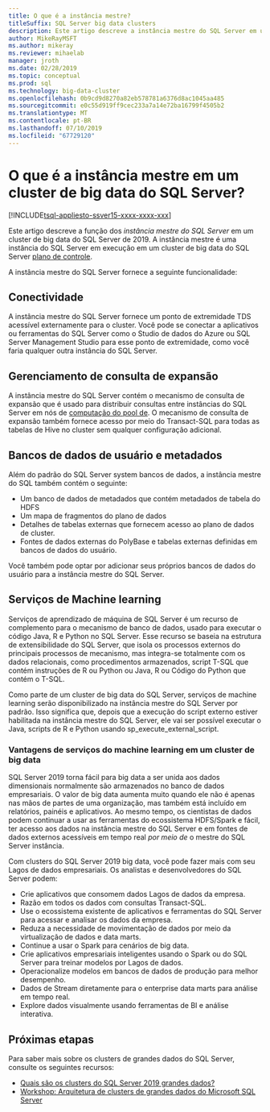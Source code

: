 ```yaml
---
title: O que é a instância mestre?
titleSuffix: SQL Server big data clusters
description: Este artigo descreve a instância mestre do SQL Server em um cluster de big data do SQL Server 2019 (visualização).
author: MikeRayMSFT
ms.author: mikeray
ms.reviewer: mihaelab
manager: jroth
ms.date: 02/28/2019
ms.topic: conceptual
ms.prod: sql
ms.technology: big-data-cluster
ms.openlocfilehash: 0b9cd9d8270a82eb578781a6376d8ac1045aa485
ms.sourcegitcommit: e0c55d919ff9cec233a7a14e72ba16799f4505b2
ms.translationtype: MT
ms.contentlocale: pt-BR
ms.lasthandoff: 07/10/2019
ms.locfileid: "67729120"
---
```

# <a name="what-is-the-master-instance-in-a-sql-server-big-data-cluster"></a>O que é a instância mestre em um cluster de big data do SQL Server?

[!INCLUDE[tsql-appliesto-ssver15-xxxx-xxxx-xxx](../includes/tsql-appliesto-ssver15-xxxx-xxxx-xxx.md)]

Este artigo descreve a função dos *instância mestre do SQL Server* em um cluster de big data do SQL Server de 2019. A instância mestre é uma instância do SQL Server em execução em um cluster de big data do SQL Server [plano de controle](big-data-cluster-overview.md#controlplane).

A instância mestre do SQL Server fornece a seguinte funcionalidade:

## <a name="connectivity"></a>Conectividade

A instância mestre do SQL Server fornece um ponto de extremidade TDS acessível externamente para o cluster. Você pode se conectar a aplicativos ou ferramentas do SQL Server como o Studio de dados do Azure ou SQL Server Management Studio para esse ponto de extremidade, como você faria qualquer outra instância do SQL Server.

## <a name="scale-out-query-management"></a>Gerenciamento de consulta de expansão

A instância mestre do SQL Server contém o mecanismo de consulta de expansão que é usado para distribuir consultas entre instâncias do SQL Server em nós de [computação do pool de](concept-compute-pool.md). O mecanismo de consulta de expansão também fornece acesso por meio do Transact-SQL para todas as tabelas de Hive no cluster sem qualquer configuração adicional.

## <a name="metadata-and-user-databases"></a>Bancos de dados de usuário e metadados

Além do padrão do SQL Server system bancos de dados, a instância mestre do SQL também contém o seguinte:

- Um banco de dados de metadados que contém metadados de tabela do HDFS
- Um mapa de fragmentos do plano de dados
- Detalhes de tabelas externas que fornecem acesso ao plano de dados de cluster.
- Fontes de dados externas do PolyBase e tabelas externas definidas em bancos de dados do usuário.

Você também pode optar por adicionar seus próprios bancos de dados do usuário para a instância mestre do SQL Server.

## <a name="machine-learning-services"></a>Serviços de Machine learning

Serviços de aprendizado de máquina de SQL Server é um recurso de complemento para o mecanismo de banco de dados, usado para executar o código Java, R e Python no SQL Server. Esse recurso se baseia na estrutura de extensibilidade do SQL Server, que isola os processos externos do principais processos de mecanismo, mas integra-se totalmente com os dados relacionais, como procedimentos armazenados, script T-SQL que contém instruções de R ou Python ou Java, R ou Código do Python que contém o T-SQL.

Como parte de um cluster de big data do SQL Server, serviços de machine learning serão disponibilizado na instância mestre do SQL Server por padrão. Isso significa que, depois que a execução do script externo estiver habilitada na instância mestre do SQL Server, ele vai ser possível executar o Java, scripts de R e Python usando sp_execute_external_script.

### <a name="advantages-of-machine-learning-services-in-a-big-data-cluster"></a>Vantagens de serviços do machine learning em um cluster de big data

SQL Server 2019 torna fácil para big data a ser unida aos dados dimensionais normalmente são armazenados no banco de dados empresariais. O valor de big data aumenta muito quando ele não é apenas nas mãos de partes de uma organização, mas também está incluído em relatórios, painéis e aplicativos. Ao mesmo tempo, os cientistas de dados podem continuar a usar as ferramentas do ecossistema HDFS/Spark e fácil, ter acesso aos dados na instância mestre do SQL Server e em fontes de dados externos acessíveis em tempo real _por meio de_ o mestre do SQL Server instância.

Com clusters do SQL Server 2019 big data, você pode fazer mais com seu Lagos de dados empresariais. Os analistas e desenvolvedores do SQL Server podem:

* Crie aplicativos que consomem dados Lagos de dados da empresa.
* Razão em todos os dados com consultas Transact-SQL.
* Use o ecossistema existente de aplicativos e ferramentas do SQL Server para acessar e analisar os dados da empresa.
* Reduza a necessidade de movimentação de dados por meio da virtualização de dados e data marts.
* Continue a usar o Spark para cenários de big data.
* Crie aplicativos empresariais inteligentes usando o Spark ou do SQL Server para treinar modelos por Lagos de dados.
* Operacionalize modelos em bancos de dados de produção para melhor desempenho.
* Dados de Stream diretamente para o enterprise data marts para análise em tempo real.
* Explore dados visualmente usando ferramentas de BI e análise interativa.

## <a name="next-steps"></a>Próximas etapas

Para saber mais sobre os clusters de grandes dados do SQL Server, consulte os seguintes recursos:

- [Quais são os clusters do SQL Server 2019 grandes dados?](big-data-cluster-overview.md)
- [Workshop: Arquitetura de clusters de grandes dados do Microsoft SQL Server](https://github.com/Microsoft/sqlworkshops/tree/master/sqlserver2019bigdataclusters)
